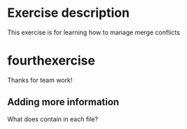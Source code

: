 
# Exercise description

This exercise is for learning how to manage merge conflicts
# fourthexercise

Thanks for team work!

## Adding more information

What does contain in each file?
